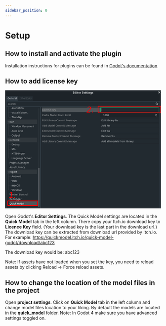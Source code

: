 ```yaml
---
sidebar_position: 0
---
```


# Setup

## How to install and activate the plugin
Installation instructions for plugins can be found in [Godot's documentation](https://docs.godotengine.org/en/stable/tutorials/plugins/editor/installing_plugins.html).

## How to add license key
![Add license key in editor settings](./img/licenseKey.png)

Open Godot's **Editor Settings**. The Quick Model settings are located in the **Quick Model** tab in the left column. There copy your Itch.io download key to **Licence Key** field. (Your download key is the last part in the download url.)
The download key can be extracted from download url provided by Itch.io. For example:
https://quickmodel.itch.io/quick-model-godot/download/abc123

The download key would be: abc123

Note: If assets have not loaded when you set the key, you need to reload assets by clicking Reload -> Force reload assets.

## How to change the location of the model files in the project

Open **project settings**. Click on **Quick Model** tab in the left column and change model files location to your liking. By default the models are located in the **quick_model** folder.
Note: In Godot 4 make sure you have advanced settings toggled on.
